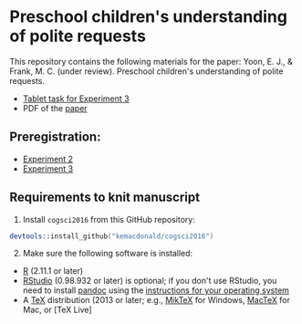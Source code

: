 Preschool children's understanding of polite requests
===

This repository contains the following materials for the paper: 
Yoon, E. J., & Frank, M. C. (under review). Preschool children's understanding of polite requests. 

  * [Tablet task for Experiment 3](http://langcog.stanford.edu/expts/EJY/polcon/polcon.html)
  * PDF of the [paper](04_writing/cogsci2019/polcon_cogsci2019.pdf)

## Preregistration:
* [Experiment 2](https://osf.io/qkn8m/register/5771ca429ad5a1020de2872e)
* [Experiment 3](https://osf.io/rjsx5/register/5771ca429ad5a1020de2872e)

## Requirements to knit manuscript

1) Install `cogsci2016` from this GitHub repository:
```S
devtools::install_github("kemacdonald/cogsci2016")
```

2) Make sure the following software is installed:

- [R](http://www.r-project.org/) (2.11.1 or later)
- [RStudio](http://www.rstudio.com/) (0.98.932 or later) is optional; if you don't use RStudio, you need to install [pandoc](http://johnmacfarlane.net/pandoc/) using the [instructions for your operating system](https://github.com/rstudio/rmarkdown/blob/master/PANDOC.md)
- A [TeX](http://de.wikipedia.org/wiki/TeX) distribution (2013 or later; e.g., [MikTeX](http://miktex.org/) for Windows, [MacTeX](https://tug.org/mactex/) for Mac, or [TeX Live]
